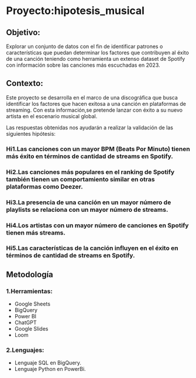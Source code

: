# Proyecto:hipotesis_musical

## Objetivo:
Explorar un conjunto de datos con el fin de identificar patrones o características que puedan determinar los factores que contribuyen al éxito de una canción teniendo como herramienta un extenso dataset de Spotify con información sobre las canciones más escuchadas en 2023.

## Contexto: 
Este proyecto se desarrolla en el marco de una discográfica que busca identificar los factores que hacen exitosa a una canción en plataformas de streaming. Con esta información,se pretende lanzar con éxito a su nuevo artista en el escenario musical global.

Las respuestas obtenidas nos ayudarán a realizar la validación de las siguientes hipótesis:

### Hi1.Las canciones con un mayor BPM (Beats Por Minuto) tienen más éxito en términos de cantidad de streams en Spotify.

### Hi2.Las canciones más populares en el ranking de Spotify también tienen un comportamiento similar en otras plataformas como Deezer.

### Hi3.La presencia de una canción en un mayor número de playlists se relaciona con un mayor número de streams.

### Hi4.Los artistas con un mayor número de canciones en Spotify tienen más streams.

### Hi5.Las características de la canción influyen en el éxito en términos de cantidad de streams en Spotify.

## Metodología
### 1.Herramientas:
* Google Sheets
* BigQuery
* Power BI
* ChatGPT 
* Google Slides 
* Loom
  
### 2.Lenguajes:
* Lenguaje SQL en BigQuery.
* Lenguaje Python en PowerBi.
